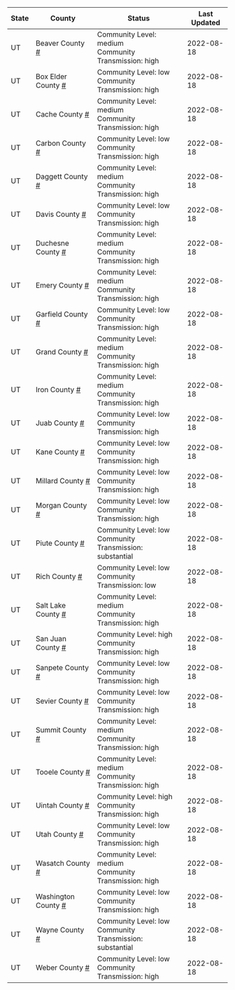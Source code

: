 State | County | Status | Last Updated
--- | --- | --- | --- 
UT | Beaver County <a href="#beaver_county">#</a> | <a name="beaver_county"></a>Community Level: medium<br/>Community Transmission: high | 2022-08-18
UT | Box Elder County <a href="#box_elder_county">#</a> | <a name="box_elder_county"></a>Community Level: low<br/>Community Transmission: high | 2022-08-18
UT | Cache County <a href="#cache_county">#</a> | <a name="cache_county"></a>Community Level: medium<br/>Community Transmission: high | 2022-08-18
UT | Carbon County <a href="#carbon_county">#</a> | <a name="carbon_county"></a>Community Level: low<br/>Community Transmission: high | 2022-08-18
UT | Daggett County <a href="#daggett_county">#</a> | <a name="daggett_county"></a>Community Level: medium<br/>Community Transmission: high | 2022-08-18
UT | Davis County <a href="#davis_county">#</a> | <a name="davis_county"></a>Community Level: low<br/>Community Transmission: high | 2022-08-18
UT | Duchesne County <a href="#duchesne_county">#</a> | <a name="duchesne_county"></a>Community Level: medium<br/>Community Transmission: high | 2022-08-18
UT | Emery County <a href="#emery_county">#</a> | <a name="emery_county"></a>Community Level: medium<br/>Community Transmission: high | 2022-08-18
UT | Garfield County <a href="#garfield_county">#</a> | <a name="garfield_county"></a>Community Level: low<br/>Community Transmission: high | 2022-08-18
UT | Grand County <a href="#grand_county">#</a> | <a name="grand_county"></a>Community Level: medium<br/>Community Transmission: high | 2022-08-18
UT | Iron County <a href="#iron_county">#</a> | <a name="iron_county"></a>Community Level: medium<br/>Community Transmission: high | 2022-08-18
UT | Juab County <a href="#juab_county">#</a> | <a name="juab_county"></a>Community Level: low<br/>Community Transmission: high | 2022-08-18
UT | Kane County <a href="#kane_county">#</a> | <a name="kane_county"></a>Community Level: low<br/>Community Transmission: high | 2022-08-18
UT | Millard County <a href="#millard_county">#</a> | <a name="millard_county"></a>Community Level: low<br/>Community Transmission: high | 2022-08-18
UT | Morgan County <a href="#morgan_county">#</a> | <a name="morgan_county"></a>Community Level: low<br/>Community Transmission: high | 2022-08-18
UT | Piute County <a href="#piute_county">#</a> | <a name="piute_county"></a>Community Level: low<br/>Community Transmission: substantial | 2022-08-18
UT | Rich County <a href="#rich_county">#</a> | <a name="rich_county"></a>Community Level: low<br/>Community Transmission: low | 2022-08-18
UT | Salt Lake County <a href="#salt_lake_county">#</a> | <a name="salt_lake_county"></a>Community Level: medium<br/>Community Transmission: high | 2022-08-18
UT | San Juan County <a href="#san_juan_county">#</a> | <a name="san_juan_county"></a>Community Level: high<br/>Community Transmission: high | 2022-08-18
UT | Sanpete County <a href="#sanpete_county">#</a> | <a name="sanpete_county"></a>Community Level: low<br/>Community Transmission: high | 2022-08-18
UT | Sevier County <a href="#sevier_county">#</a> | <a name="sevier_county"></a>Community Level: low<br/>Community Transmission: high | 2022-08-18
UT | Summit County <a href="#summit_county">#</a> | <a name="summit_county"></a>Community Level: medium<br/>Community Transmission: high | 2022-08-18
UT | Tooele County <a href="#tooele_county">#</a> | <a name="tooele_county"></a>Community Level: medium<br/>Community Transmission: high | 2022-08-18
UT | Uintah County <a href="#uintah_county">#</a> | <a name="uintah_county"></a>Community Level: high<br/>Community Transmission: high | 2022-08-18
UT | Utah County <a href="#utah_county">#</a> | <a name="utah_county"></a>Community Level: low<br/>Community Transmission: high | 2022-08-18
UT | Wasatch County <a href="#wasatch_county">#</a> | <a name="wasatch_county"></a>Community Level: medium<br/>Community Transmission: high | 2022-08-18
UT | Washington County <a href="#washington_county">#</a> | <a name="washington_county"></a>Community Level: low<br/>Community Transmission: high | 2022-08-18
UT | Wayne County <a href="#wayne_county">#</a> | <a name="wayne_county"></a>Community Level: low<br/>Community Transmission: substantial | 2022-08-18
UT | Weber County <a href="#weber_county">#</a> | <a name="weber_county"></a>Community Level: low<br/>Community Transmission: high | 2022-08-18
